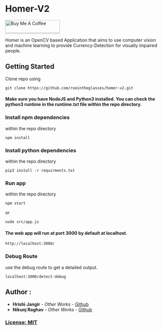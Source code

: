 # Homer-V2 
<a href="https://www.buymeacoffee.com/roeintheglasses" target="_blank"><img src="https://www.buymeacoffee.com/assets/img/custom_images/orange_img.png" alt="Buy Me A Coffee" style="height: 41px !important;width: 174px !important;box-shadow: 0px 3px 2px 0px rgba(190, 190, 190, 0.5) !important;-webkit-box-shadow: 0px 3px 2px 0px rgba(190, 190, 190, 0.5) !important;" ></a>



Homer is an OpenCV based Application that aims to use computer vision and machine learning to provide Currency-Detection for visually impaired people.

## Getting Started  

Clone repo using

```
git clone https://github.com/roeintheglasses/homer-v2.git
```

#### Make sure you have NodeJS and Python3 installed. You can check the python3 runtime in the runtime.txt file within the repo directory.

### Install npm dependencies

within the repo directory

```
npm install
```

### Install python dependencies

within the repo directory

```
pip3 install -r requirments.txt
```

### Run app

within the repo directory

```
npm start
```
or
```
node src/app.js
```

#### The web app will run at port 3000 by default at localhost.

```
http://localhost:3000/
```


### Debug Route

use the debug route to get a detailed output.

```
localhost:3000/detect-debug

```

## Author :

*  **Hrishi Jangir** - *Other Works* - [Github](https://github.com/roeintheglasses)
*  **Nikunj Raghav** - *Other Works* - [Github](https://github.com/ProfessorBunny)

### [License: MIT](LICENSE.md)  
